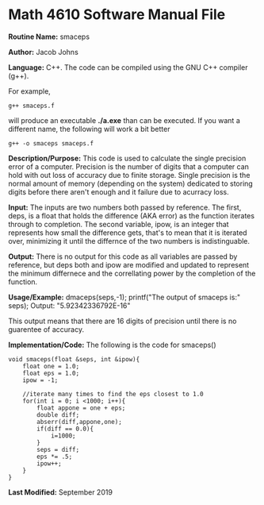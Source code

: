 # Math 4610 Software Manual File

**Routine Name:** smaceps

**Author:** Jacob Johns

**Language:** C++. The code can be compiled using the GNU C++ compiler (g++).

For example,

    g++ smaceps.f

will produce an executable **./a.exe** than can be executed. If you want a different name, the following will work a bit
better

    g++ -o smaceps smaceps.f

**Description/Purpose:** This code is used to calculate the single precision error of a computer. Precision is the number of digits that a 
computer can hold with out loss of accuracy due to finite storage. Single precision is the normal amount of memory 
(depending on the system)  dedicated to storing digits before there aren't enough and it failure due to acurracy loss.

**Input:** The inputs are two numbers both passed by reference. The first, deps, is a float that holds the difference (AKA error)
as the function iterates through to completion. The second variable, ipow, is an integer that represents how small the difference gets,
that's to mean that it is iterated over, minimizing it until the differnce of the two numbers is indistinguable.

**Output:** There is no output for this code as all variables are passed by reference, but deps both and ipow are modified and updated
to represent the minimum differnece and the correllating power by the completion of the function.

**Usage/Example:**
dmaceps(seps,-1);
printf("The output of smaceps is:" seps);
    Output: "5.92342336792E-16"
    
This output means that there are 16 digits of precision until there is no guarentee of accuracy.


**Implementation/Code:** The following is the code for smaceps()

	void smaceps(float &seps, int &ipow){
		float one = 1.0;
		float eps = 1.0;
		ipow = -1;
	
		//iterate many times to find the eps closest to 1.0
		for(int i = 0; i <1000; i++){
			float appone = one + eps;
			double diff;
			abserr(diff,appone,one);
			if(diff == 0.0){
				i=1000;
			}
			seps = diff;
			eps *= .5;
			ipow++;
		}
	}


**Last Modified:** September 2019
